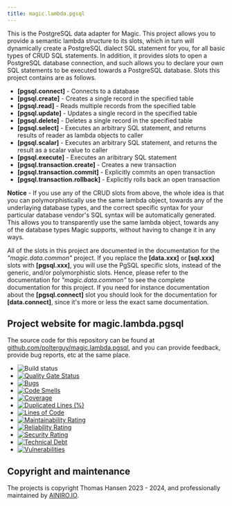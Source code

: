 ```yaml
---
title: magic.lambda.pgsql
---
```


This is the PostgreSQL data adapter for Magic. This project allows you to provide a semantic lambda structure
to its slots, which in turn will dynamically create a PostgreSQL dialect SQL statement for you, for all basic
types of CRUD SQL statements. In addition, it provides slots to open a PostgreSQL database connection, and
such allows you to declare your own SQL statements to be executed towards a PostgreSQL database. Slots
this project contains are as follows.

* __[pgsql.connect]__ - Connects to a database
* __[pgsql.create]__ - Creates a single record in the specified table
* __[pgsql.read]__ - Reads multiple records from the specified table
* __[pgsql.update]__ - Updates a single record in the specified table
* __[pgsql.delete]__ - Deletes a single record in the specified table
* __[pgsql.select]__ - Executes an arbitrary SQL statement, and returns results of reader as lambda objects to caller
* __[pgsql.scalar]__ - Executes an arbitrary SQL statement, and returns the result as a scalar value to caller
* __[pgsql.execute]__ - Executes an aribitrary SQL statement
* __[pgsql.transaction.create]__ - Creates a new transaction
* __[pgsql.transaction.commit]__ - Explicitly commits an open transaction
* __[pgsql.transaction.rollback]__ - Explicitly rolls back an open transaction

**Notice** - If you use any of the CRUD slots from above, the whole idea is that you can polymorphistically
use the same lambda object, towards any of the underlaying database types, and the correct specific syntax
for your particular database vendor's SQL syntax will be automatically generated. This allows you to
transparently use the same lambda object, towards any of the database types Magic supports, without having to
change it in any ways.

All of the slots in this project are documented in the documentation for the _"magic.data.common"_ project.
If you replace the **[data.xxx]** or **[sql.xxx]** slots with **[pgsql.xxx]**, you will use the PgSQL specific
slots, instead of the generic, and/or polymorphistic slots.
Hence, please refer to the documentation for _"magic.data.common"_ to see the complete documentation for this
project. If you need for instance documentation about the **[pgsql.connect]** slot you should look for the
documentation for **[data.connect]**, since it's more or less the exact same documentation.

## Project website for magic.lambda.pgsql

The source code for this repository can be found at [github.com/polterguy/magic.lambda.pgsql](https://github.com/polterguy/magic.lambda.pgsql), and you can provide feedback, provide bug reports, etc at the same place.

- ![Build status](https://github.com/polterguy/magic.lambda.pgsql/actions/workflows/build.yaml/badge.svg)
- [![Quality Gate Status](https://sonarcloud.io/api/project_badges/measure?project=polterguy_magic.lambda.pgsql&metric=alert_status)](https://sonarcloud.io/dashboard?id=polterguy_magic.lambda.pgsql)
- [![Bugs](https://sonarcloud.io/api/project_badges/measure?project=polterguy_magic.lambda.pgsql&metric=bugs)](https://sonarcloud.io/dashboard?id=polterguy_magic.lambda.pgsql)
- [![Code Smells](https://sonarcloud.io/api/project_badges/measure?project=polterguy_magic.lambda.pgsql&metric=code_smells)](https://sonarcloud.io/dashboard?id=polterguy_magic.lambda.pgsql)
- [![Coverage](https://sonarcloud.io/api/project_badges/measure?project=polterguy_magic.lambda.pgsql&metric=coverage)](https://sonarcloud.io/dashboard?id=polterguy_magic.lambda.pgsql)
- [![Duplicated Lines (%)](https://sonarcloud.io/api/project_badges/measure?project=polterguy_magic.lambda.pgsql&metric=duplicated_lines_density)](https://sonarcloud.io/dashboard?id=polterguy_magic.lambda.pgsql)
- [![Lines of Code](https://sonarcloud.io/api/project_badges/measure?project=polterguy_magic.lambda.pgsql&metric=ncloc)](https://sonarcloud.io/dashboard?id=polterguy_magic.lambda.pgsql)
- [![Maintainability Rating](https://sonarcloud.io/api/project_badges/measure?project=polterguy_magic.lambda.pgsql&metric=sqale_rating)](https://sonarcloud.io/dashboard?id=polterguy_magic.lambda.pgsql)
- [![Reliability Rating](https://sonarcloud.io/api/project_badges/measure?project=polterguy_magic.lambda.pgsql&metric=reliability_rating)](https://sonarcloud.io/dashboard?id=polterguy_magic.lambda.pgsql)
- [![Security Rating](https://sonarcloud.io/api/project_badges/measure?project=polterguy_magic.lambda.pgsql&metric=security_rating)](https://sonarcloud.io/dashboard?id=polterguy_magic.lambda.pgsql)
- [![Technical Debt](https://sonarcloud.io/api/project_badges/measure?project=polterguy_magic.lambda.pgsql&metric=sqale_index)](https://sonarcloud.io/dashboard?id=polterguy_magic.lambda.pgsql)
- [![Vulnerabilities](https://sonarcloud.io/api/project_badges/measure?project=polterguy_magic.lambda.pgsql&metric=vulnerabilities)](https://sonarcloud.io/dashboard?id=polterguy_magic.lambda.pgsql)

## Copyright and maintenance

The projects is copyright Thomas Hansen 2023 - 2024, and professionally maintained by [AINIRO.IO](https://ainiro.io).
